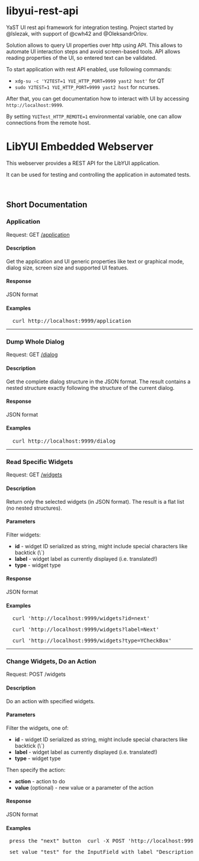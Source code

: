 # libyui-rest-api

YaST UI rest api framework for integration testing.
Project started by @lslezak, with support of @cwh42 and @OleksandrOrlov.

Solution allows to query UI properties over http using API. This allows to
automate UI interaction steps and avoid screen-based tools.
API allows reading properties of the UI, so entered text can be validated.

To start application with rest API enabled, use following commands:
* `xdg-su -c 'Y2TEST=1 YUI_HTTP_PORT=9999 yast2 host'` for QT
* `sudo Y2TEST=1 YUI_HTTP_PORT=9999 yast2 host` for ncurses.

After that, you can get documentation how to interact with UI by accessing
`http://localhost:9999`.

By setting `YUITest_HTTP_REMOTE=1` environmental variable, one can allow connections
from the remote host.


<body>
        <h1>LibYUI Embedded Webserver</h1>
        <p>This webserver provides a REST API for the LibYUI application.</p>
        <p>It can be used for testing and controlling the application in automated tests.</p>
        <br>
        <h2>Short Documentation</h2>
        <h3>Application</h3>
        <p>Request: GET <a href='/application'>/application</a>
        </p>
        <h4>Description</h4>
        <p>Get the application and UI generic properties like text or graphical mode, dialog size, screen size and supported UI featues.</p>
        <h4>Response</h4>
        <p>JSON format</p>
        <h4>Examples</h4>
        <p>
                <pre>  curl http://localhost:9999/application</pre>
        </p>
        <hr>
        <h3>Dump Whole Dialog</h3>
        <p>Request: GET <a href='/dialog'>/dialog</a>
        </p>
        <h4>Description</h4>
        <p>Get the complete dialog structure in the JSON format. The result contains a nested structure exactly following the structure of the current dialog.</p>
        <h4>Response</h4>
        <p>JSON format</p>
        <h4>Examples</h4>
        <p>
                <pre>  curl http://localhost:9999/dialog</pre>
        </p>
        <hr>
        <h3>Read Specific Widgets</h3>
        <p>Request: GET <a href='/widgets'>/widgets</a>
        </p>
        <h4>Description</h4>
        <p>Return only the selected widgets (in JSON format). The result is a flat list (no nested structures).</p>
        <h4>Parameters</h4>
        <p>Filter widgets: <ul>
                        <li>
                                <b>id</b> - widget ID serialized as string, might include special characters like backtick (\`)</li>
                        <li>
                                <b>label</b> - widget label as currently displayed (i.e. translated!) </li>
                        <li>
                                <b>type</b> - widget type</li>
                </ul>
        </p>
        <h4>Response</h4>
        <p>JSON format</p>
        <h4>Examples</h4>
        <p>
                <pre>  curl 'http://localhost:9999/widgets?id=next'</pre>
                <pre>  curl 'http://localhost:9999/widgets?label=Next'</pre>
                <pre>  curl 'http://localhost:9999/widgets?type=YCheckBox'</pre>
        </p>
        <hr>
        <h3>Change Widgets, Do an Action</h3>
        <p>Request: POST /widgets</p>
        <h4>Description</h4>
        <p>Do an action with specified widgets.</p>
        <h4>Parameters</h4>
        <p>Filter the widgets, one of: <ul>
                        <li>
                                <b>id</b> - widget ID serialized as string, might include special characters like backtick (\`)</li>
                        <li>
                                <b>label</b> - widget label as currently displayed (i.e. translated!) </li>
                        <li>
                                <b>type</b> - widget type</li>
                </ul> Then specify the action: <ul>
                        <li>
                                <b>action</b> - action to do</li>
                        <li>
                                <b>value</b> (optional) - new value or a parameter of the action</li>
                </ul>
        </p>
        <h4>Response</h4>
        <p>JSON format</p>
        <h4>Examples</h4>
        <p>
                <pre> press the "next" button  curl -X POST 'http://localhost:9999/widgets?id=next&action=press'</pre>
                <pre> set value "test" for the InputField with label "Description"  curl -X POST 'http://localhost:9999/widgets?label=Description&action=enter&value=test'</pre>
        </p>
</body>
